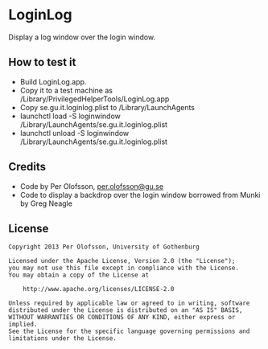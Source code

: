 LoginLog
========

Display a log window over the login window.


How to test it
--------------

* Build LoginLog.app.
* Copy it to a test machine as /Library/PrivilegedHelperTools/LoginLog.app
* Copy se.gu.it.loginlog.plist to /Library/LaunchAgents
* launchctl load -S loginwindow /Library/LaunchAgents/se.gu.it.loginlog.plist
* launchctl unload -S loginwindow /Library/LaunchAgents/se.gu.it.loginlog.plist


Credits
-------

* Code by Per Olofsson, <per.olofsson@gu.se>
* Code to display a backdrop over the login window borrowed from Munki by Greg Neagle


License
-------

    Copyright 2013 Per Olofsson, University of Gothenburg
    
    Licensed under the Apache License, Version 2.0 (the "License");
    you may not use this file except in compliance with the License.
    You may obtain a copy of the License at
    
        http://www.apache.org/licenses/LICENSE-2.0
    
    Unless required by applicable law or agreed to in writing, software
    distributed under the License is distributed on an "AS IS" BASIS,
    WITHOUT WARRANTIES OR CONDITIONS OF ANY KIND, either express or implied.
    See the License for the specific language governing permissions and
    limitations under the License.
